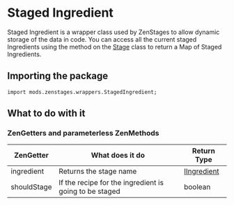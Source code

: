 # Staged Ingredient
Staged Ingredient is a wrapper class used by ZenStages to allow dynamic storage of the data in code. You can access all the current staged Ingredients using the method on the [Stage]() class to return a Map of Staged Ingredients.

## Importing the package
`import mods.zenstages.wrappers.StagedIngredient;`

## What to do with it

### ZenGetters and parameterless ZenMethods
| ZenGetter   | What does it do                                        | Return Type                                         |
|-------------|--------------------------------------------------------|-----------------------------------------------------|
| ingredient  | Returns the stage name                                 | [IIngredient](/Vanilla/Variable_Types/IIngredient/) |
| shouldStage | If the recipe for the ingredient is going to be staged | boolean                                             |
